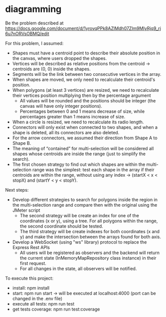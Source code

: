 # diagramming

Be the problem described at https://docs.google.com/document/d/1yrovqPPk8AZlMdh07Zlm9MIyRjq9_rj6u7nORVsOBMQ/edit

For this problem, I assumed:

-   Shapes must have a centroid point to describe their absolute position in the canvas, where users dropped the shapes.
-   Vertices will be described as relative positions from the centroid -> centroids are (0, 0) inside the shapes.
-   Segments will be the link between two consecutive vertices in the array.
-   When shapes are moved, we only need to recalculate their centroid's position.
-   When polygons (at least 3 vertices) are resized, we need to recalculate their vertices position multiplying then by the percentage argument
    -   All values will be rounded and the positions should be integer (the canvas will have only integer positions).
    -   Percentages between 0 and 1 means decrease of size, while percentages greater than 1 means increase of size.
-   When a circle is resized, we need to recalculate its radio length.
-   Connectors will only exist when connected to two shapes, and when a shape is deleted, all its connectors are also deleted.
-   For the arrow connectors, we assumed their direction from Shape A to Shape B.
-   The meaning of “contained” for multi-selection will be considered all shapes whose centroids are inside the range (just to simplify the search).
-   The first chosen strategy to find out which shapes are within the multi-selection range was the simplest:
    test each shape in the array if their centroids are within the range, without using any index -> (startX < x < stopX) and (startY < y < stopY).

Next steps:

-   Develop different strategies to search for polygons inside the region in the multi-selection range and compare then with the original using the JMeter script
    -   The second strategy will be create an index for one of the coordinates (x or y), using a tree. For all polygons within the range, the second coordinate should be tested.
    -   The third strategy will be create indexes for both coordinates (x and y) and make the intersection between the arrays found for both axis.
-   Develop a WebSocket (using "ws" library) protocol to replace the Express Rest APIs
    -   All users will be registered as observers and the backend will return the current state (InMemoryMapRepository class instance) in their first request.
    -   For all changes in the state, all observers will be notified.

To execute this project:

-   install: npm install
-   start: npm run start -> will be executed at localhost:4000 (port can be changed in the .env file)
-   execute all tests: npm run test
-   get tests coverage: npm run test:coverage
